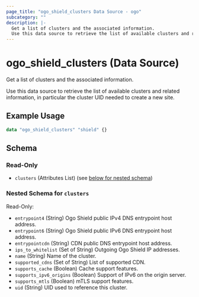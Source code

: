 ```yaml
---
page_title: "ogo_shield_clusters Data Source - ogo"
subcategory: ""
description: |-
  Get a list of clusters and the associated information.
  Use this data source to retrieve the list of available clusters and related information, in particular the cluster UID needed to create a new site.
---
```


# ogo_shield_clusters (Data Source)

Get a list of clusters and the associated information.

Use this data source to retrieve the list of available clusters and related information, in particular the cluster UID needed to create a new site.

## Example Usage

```terraform
data "ogo_shield_clusters" "shield" {}
```

<!-- schema generated by tfplugindocs -->
## Schema

### Read-Only

- `clusters` (Attributes List) (see [below for nested schema](#nestedatt--clusters))

<a id="nestedatt--clusters"></a>
### Nested Schema for `clusters`

Read-Only:

- `entrypoint4` (String) Ogo Shield public IPv4 DNS entrypoint host address.
- `entrypoint6` (String) Ogo Shield public IPv6 DNS entrypoint host address.
- `entrypointcdn` (String) CDN public DNS entrypoint host address.
- `ips_to_whitelist` (Set of String) Outgoing Ogo Shield IP addresses.
- `name` (String) Name of the cluster.
- `supported_cdns` (Set of String) List of supported CDN.
- `supports_cache` (Boolean) Cache support features.
- `supports_ipv6_origins` (Boolean) Support of IPv6 on the origin server.
- `supports_mtls` (Boolean) mTLS support features.
- `uid` (String) UID used to reference this cluster.
